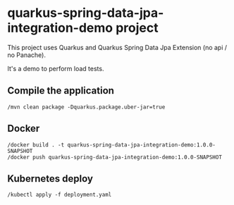 # quarkus-spring-data-jpa-integration-demo project

This project uses Quarkus and Quarkus Spring Data Jpa Extension (no api / no Panache).

It's a demo to perform load tests.

## Compile the application

```
/mvn clean package -Dquarkus.package.uber-jar=true
```

## Docker

```
/docker build . -t quarkus-spring-data-jpa-integration-demo:1.0.0-SNAPSHOT
/docker push quarkus-spring-data-jpa-integration-demo:1.0.0-SNAPSHOT
```

## Kubernetes deploy

```
/kubectl apply -f deployment.yaml
```